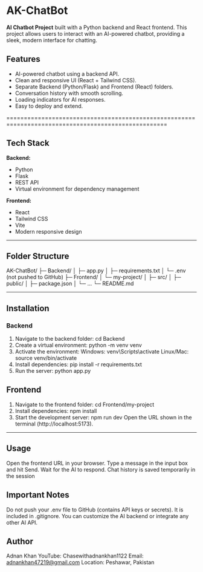 # AK-ChatBot

**AI Chatbot Project** built with a Python backend and React frontend. This project allows users to interact with an AI-powered chatbot, providing a sleek, modern interface for chatting.


## Features

- AI-powered chatbot using a backend API.
- Clean and responsive UI (React + Tailwind CSS).
- Separate Backend (Python/Flask) and Frontend (React) folders.
- Conversation history with smooth scrolling.
- Loading indicators for AI responses.
- Easy to deploy and extend.

====================================================================================================

## Tech Stack

**Backend:**
- Python
- Flask
- REST API
- Virtual environment for dependency management

**Frontend:**
- React
- Tailwind CSS
- Vite
- Modern responsive design

--------------------------------------------------------

## Folder Structure
AK-ChatBot/
├─ Backend/
│ ├─ app.py
│ ├─ requirements.txt
│ └─ .env (not pushed to GitHub)
├─ Frontend/
│ └─ my-project/
│ ├─ src/
│ ├─ public/
│ ├─ package.json
│ └─ ...
└─ README.md

-------------------------------------------------------------------------

## Installation
### Backend
1. Navigate to the backend folder:
   cd Backend
3. Create a virtual environment:
   python -m venv venv
4. Activate the environment:
   Windows:
   venv\Scripts\activate
   Linux/Mac:
   source venv/bin/activate
5. Install dependencies:
   pip install -r requirements.txt
6. Run the server:
   python app.py


## Frontend
1. Navigate to the frontend folder:
   cd Frontend/my-project
2. Install dependencies:
   npm install
3. Start the development server:
   npm run dev
Open the URL shown in the terminal (http://localhost:5173).

------------------------------------------------------------------------------------------------

## Usage
Open the frontend URL in your browser.
Type a message in the input box and hit Send.
Wait for the AI to respond.
Chat history is saved temporarily in the session

## Important Notes
Do not push your .env file to GitHub (contains API keys or secrets). It is included in .gitignore.
You can customize the AI backend or integrate any other AI API.

## Author
Adnan Khan
YouTube: Chasewithadnankhan1122
Email: adnankhan47219@gmail.com
Location: Peshawar, Pakistan
